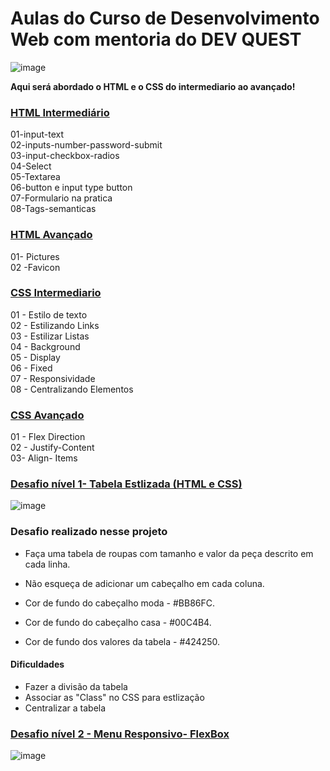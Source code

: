 # Aulas do Curso de Desenvolvimento Web com mentoria do DEV QUEST 


![image](https://user-images.githubusercontent.com/105385268/183742811-aff87e37-52c9-4611-b249-f384447e6849.png)

<b> Aqui será abordado o HTML e o CSS do intermediario ao avançado! </b>

### [HTML Intermediário](https://github.com/camilamaraschin/dev-quest-aulas/tree/main/html%20intermediario)

01-input-text <br>
02-inputs-number-password-submit <br>
03-input-checkbox-radios <br>
04-Select <br>
05-Textarea <br>
06-button e input type button <br>
07-Formulario na pratica <br>
08-Tags-semanticas <br>

### [HTML Avançado ](https://github.com/camilamaraschin/dev-quest-aulas/tree/main/html%20intermediario)
01- Pictures<br>
02 -Favicon <br>

### [CSS Intermediario](https://github.com/camilamaraschin/dev-quest-aulas/tree/main/html%20intermediario)<br>
01 - Estilo de texto <br>
02 - Estilizando Links <br>
03 - Estilizar Listas <br>
04 - Background <br>
05 -  Display <br>
06 -  Fixed <br>
07 -  Responsividade <br>
08 -  Centralizando Elementos<br>

### [CSS Avançado](https://github.com/camilamaraschin/dev-quest-aulas/tree/main/html%20intermediario)<br>
01 - Flex Direction<br>
02 - Justify-Content<br>
03- Align- Items <br>


###  [Desafio nível 1- Tabela Estlizada (HTML e CSS)](https://github.com/camilamaraschin/dev-quest-aulas/tree/main/Desafio-HTML-CSS)
![image](https://user-images.githubusercontent.com/105385268/172622279-2f0a36b0-7cfe-4d0b-be4b-61506fde31f1.png)

### Desafio realizado nesse projeto
- Faça uma tabela de roupas com tamanho e valor da peça descrito em cada linha.

- Não esqueça de adicionar um cabeçalho em cada coluna.

- Cor de fundo do cabeçalho moda - #BB86FC.

- Cor de fundo do cabeçalho casa - #00C4B4.

- Cor de fundo dos valores da tabela - #424250.

#### Dificuldades
- Fazer a divisão da tabela
- Associar as "Class" no CSS para estlização
- Centralizar a tabela

###  [Desafio nível 2 - Menu Responsivo- FlexBox](https://github.com/camilamaraschin/dev-quest-aulas-html-css/tree/main/Desafio%20CSS%20avan%C3%A7ado-%20Flexbox)
![image](https://user-images.githubusercontent.com/105385268/187761325-ab80a1c5-3e8d-4086-8d9c-7179c9093c2f.png)

